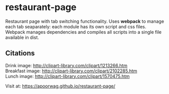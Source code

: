 # restaurant-page  
Restaurant page with tab switching functionality. Uses **webpack** to manage each tab seaparately: each module has its own script and css files. Webpack manages dependencies and compiles all scripts into a single file available in dist.  

## Citations
Drink image: http://clipart-library.com/clipart/1213266.htm  
Breakfast image: http://clipart-library.com/clipart/2102285.htm  
Lunch image: http://clipart-library.com/clipart/1570475.htm  

Visit at: https://apoorwag.github.io/restaurant-page/


